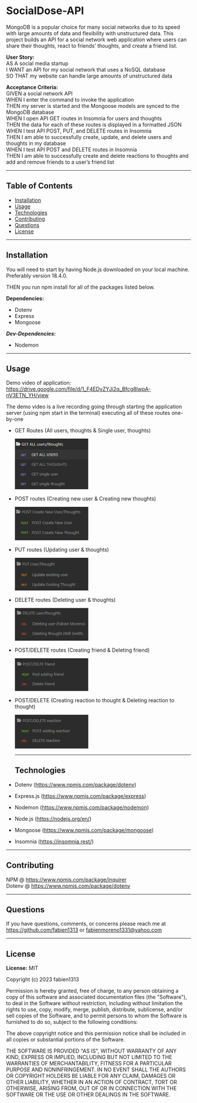 # SocialDose-API
MongoDB is a popular choice for many social networks due to its speed with large amounts of data and flexibility with unstructured data. This project builds an API for a social network web application where users can share their thoughts, react to friends’ thoughts, and create a friend list.

**User Story:**<br>
AS A social media startup  <br>
I WANT an API for my social network that uses a NoSQL database <br>
SO THAT my website can handle large amounts of unstructured data

**Acceptance Criteria:** <br>
GIVEN a social network API <br>
WHEN I enter the command to invoke the application <br>
THEN my server is started and the Mongoose models are synced to the MongoDB database <br>
WHEN I open API GET routes in Insomnia for users and thoughts <br>
THEN the data for each of these routes is displayed in a formatted JSON <br>
WHEN I test API POST, PUT, and DELETE routes in Insomnia <br>
THEN I am able to successfully create, update, and delete users and thoughts in my database <br>
WHEN I test API POST and DELETE routes in Insomnia <br>
THEN I am able to successfully create and delete reactions to thoughts and add and remove friends to a user’s friend list <br>


  <hr>

  ## Table of Contents
  - [Installation](#installation)
  - [Usage](#usage)
  - [Technologies](#technologies)
  - [Contributing](#contributing)
  - [Questions](#questions)
  - [License](#license)
  <hr>

  ## Installation
  You will need to start by having Node.js downloaded on your local machine. Preferably version 18.4.0. <br>

  THEN you run npm install for all of the packages listed below. <br>

 **Dependencies:**
  - Dotenv
  - Express
  - Mongoose
  

  ***Dev-Dependencies:***
  - Nodemon


  <hr>

  ## Usage
 Demo video of application: https://drive.google.com/file/d/1_F4EDyZYJi2q_Bfcg8IwpA-nV3ETN_YH/view 

 
The demo video is a live recording going through starting the application server (using npm start in the terminal) executing all of these routes one-by-one

- GET Routes (All users, thoughts & Single user, thoughts)

  <img src="assets/images/image1.png" width="200" alt="Image of wireframe 1">

- POST routes (Creating new user & Creating new thoughts)

  <img src="assets/images/image2.png" width="200" alt="Image of wireframe 1">

- PUT routes (Updating user & thoughts)

  <img src="assets/images/image3.png" width="200" alt="Image of wireframe 1"> 

- DELETE routes (Deleting user & thoughts)

  <img src="assets/images/image4.png" width="200" alt="Image of wireframe 1"> 

- POST/DELETE routes (Creating friend & Deleting friend)

  <img src="assets/images/image5.png" width="200" alt="Image of wireframe 1"> 

- POST/DELETE (Creating reaction to thought & Deleting reaction to thought)

  <img src="assets/images/image6.png" width="200" alt="Image of wireframe 1"> 

  
  <hr>

  ## Technologies
 - Dotenv (https://www.npmjs.com/package/dotenv)
 - Express.js (https://www.npmjs.com/package/express)
 - Nodemon (https://www.npmjs.com/package/nodemon)
 - Node.js (https://nodejs.org/en/)
 - Mongoose (https://www.npmjs.com/package/mongoose)
 - Insomnia (https://insomnia.rest/)
 

 <hr>

 ## Contributing
NPM @ https://www.npmjs.com/package/inquirer <br>
Dotenv @ https://www.npmjs.com/package/dotenv <br>



 <hr>

 ## Questions
 If you have questions, comments, or concerns please reach me at https://github.com/fabien1313
 or
 fabienmoreno1331@yahoo.com
<hr>

 ## License
 **License:** MIT

Copyright (c) 2023 fabien1313

Permission is hereby granted, free of charge, to any person obtaining a copy
of this software and associated documentation files (the "Software"), to deal
in the Software without restriction, including without limitation the rights
to use, copy, modify, merge, publish, distribute, sublicense, and/or sell
copies of the Software, and to permit persons to whom the Software is
furnished to do so, subject to the following conditions:

The above copyright notice and this permission notice shall be included in all
copies or substantial portions of the Software.

THE SOFTWARE IS PROVIDED "AS IS", WITHOUT WARRANTY OF ANY KIND, EXPRESS OR
IMPLIED, INCLUDING BUT NOT LIMITED TO THE WARRANTIES OF MERCHANTABILITY,
FITNESS FOR A PARTICULAR PURPOSE AND NONINFRINGEMENT. IN NO EVENT SHALL THE
AUTHORS OR COPYRIGHT HOLDERS BE LIABLE FOR ANY CLAIM, DAMAGES OR OTHER
LIABILITY, WHETHER IN AN ACTION OF CONTRACT, TORT OR OTHERWISE, ARISING FROM,
OUT OF OR IN CONNECTION WITH THE SOFTWARE OR THE USE OR OTHER DEALINGS IN THE
SOFTWARE.